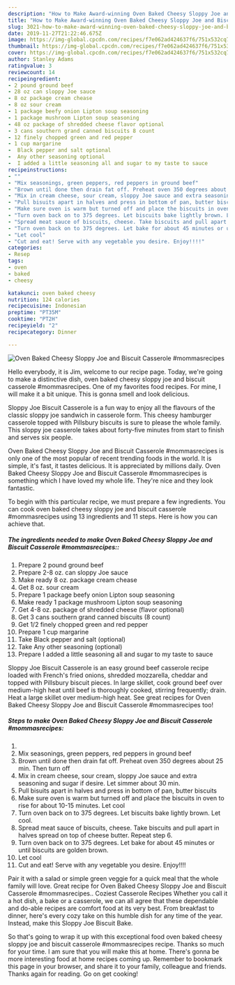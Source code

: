 ```yaml
---
description: "How to Make Award-winning Oven Baked Cheesy Sloppy Joe and Biscuit Casserole #mommasrecipes"
title: "How to Make Award-winning Oven Baked Cheesy Sloppy Joe and Biscuit Casserole #mommasrecipes"
slug: 3021-how-to-make-award-winning-oven-baked-cheesy-sloppy-joe-and-biscuit-casserole-mommasrecipes
date: 2019-11-27T21:22:46.675Z
image: https://img-global.cpcdn.com/recipes/f7e062ad424637f6/751x532cq70/oven-baked-cheesy-sloppy-joe-and-biscuit-casserole-mommasrecipes-recipe-main-photo.jpg
thumbnail: https://img-global.cpcdn.com/recipes/f7e062ad424637f6/751x532cq70/oven-baked-cheesy-sloppy-joe-and-biscuit-casserole-mommasrecipes-recipe-main-photo.jpg
cover: https://img-global.cpcdn.com/recipes/f7e062ad424637f6/751x532cq70/oven-baked-cheesy-sloppy-joe-and-biscuit-casserole-mommasrecipes-recipe-main-photo.jpg
author: Stanley Adams
ratingvalue: 3
reviewcount: 14
recipeingredient:
- 2 pound ground beef
- 28 oz can sloppy Joe sauce
- 8 oz package cream chease
- 8 oz sour cream
- 1 package beefy onion Lipton soup seasoning
- 1 package mushroom Lipton soup seasoning
- 48 oz package of shredded cheese flavor optional
- 3 cans southern grand canned biscuits 8 count
- 12 finely chopped green and red pepper
- 1 cup margarine
-  Black pepper and salt optional
-  Any other seasoning optional
-  I added a little seasoning all and sugar to my taste to sauce
recipeinstructions:
- ""
- "Mix seasonings, green peppers, red peppers in ground beef"
- "Brown until done then drain fat off. Preheat oven 350 degrees about 25 min. Then turn off"
- "Mix in cream cheese, sour cream, sloppy Joe sauce and extra seasoning and sugar if desire. Let simmer about 30 min."
- "Pull bisuits apart in halves and press in bottom of pan, butter biscuits"
- "Make sure oven is warm but turned off and place the biscuits in oven to rise for about 10-15 minutes. Let cool"
- "Turn oven back on to 375 degrees. Let biscuits bake lightly brown. Let cool."
- "Spread meat sauce of biscuits, cheese. Take biscuits and pull apart in halves spread on top of cheese butter. Repeat step 6."
- "Turn oven back on to 375 degrees. Let bake for about 45 minutes or until biscuits are golden brown."
- "Let cool"
- "Cut and eat! Serve with any vegetable you desire. Enjoy!!!!"
categories:
- Resep
tags:
- oven
- baked
- cheesy

katakunci: oven baked cheesy
nutrition: 124 calories
recipecuisine: Indonesian
preptime: "PT35M"
cooktime: "PT2H"
recipeyield: "2"
recipecategory: Dinner

---
```



![Oven Baked Cheesy Sloppy Joe and Biscuit Casserole #mommasrecipes](https://img-global.cpcdn.com/recipes/f7e062ad424637f6/751x532cq70/oven-baked-cheesy-sloppy-joe-and-biscuit-casserole-mommasrecipes-recipe-main-photo.jpg)

Hello everybody, it is Jim, welcome to our recipe page. Today, we're going to make a distinctive dish, oven baked cheesy sloppy joe and biscuit casserole #mommasrecipes. One of my favorites food recipes. For mine, I will make it a bit unique. This is gonna smell and look delicious.

Sloppy Joe Biscuit Casserole is a fun way to enjoy all the flavours of the classic sloppy joe sandwich in casserole form. This cheesy hamburger casserole topped with Pillsbury biscuits is sure to please the whole family. This sloppy joe casserole takes about forty-five minutes from start to finish and serves six people.

Oven Baked Cheesy Sloppy Joe and Biscuit Casserole #mommasrecipes is only one of the most popular of recent trending foods in the world. It is simple, it's fast, it tastes delicious. It is appreciated by millions daily. Oven Baked Cheesy Sloppy Joe and Biscuit Casserole #mommasrecipes is something which I have loved my whole life. They're nice and they look fantastic.


To begin with this particular recipe, we must prepare a few ingredients. You can cook oven baked cheesy sloppy joe and biscuit casserole #mommasrecipes using 13 ingredients and 11 steps. Here is how you can achieve that.

##### The ingredients needed to make Oven Baked Cheesy Sloppy Joe and Biscuit Casserole #mommasrecipes::

1. Prepare 2 pound ground beef
1. Prepare 2-8 oz. can sloppy Joe sauce
1. Make ready 8 oz. package cream chease
1. Get 8 oz. sour cream
1. Prepare 1 package beefy onion Lipton soup seasoning
1. Make ready 1 package mushroom Lipton soup seasoning
1. Get 4-8 oz. package of shredded cheese (flavor optional)
1. Get 3 cans southern grand canned biscuits (8 count)
1. Get 1/2 finely chopped green and red pepper
1. Prepare 1 cup margarine
1. Take  Black pepper and salt (optional)
1. Take  Any other seasoning (optional)
1. Prepare  I added a little seasoning all and sugar to my taste to sauce


Sloppy Joe Biscuit Casserole is an easy ground beef casserole recipe loaded with French&#39;s fried onions, shredded mozzarella, cheddar and topped with Pillsbury biscuit pieces. In large skillet, cook ground beef over medium-high heat until beef is thoroughly cooked, stirring frequently; drain. Heat a large skillet over medium-high heat. See great recipes for Oven Baked Cheesy Sloppy Joe and Biscuit Casserole #mommasrecipes too! 

##### Steps to make Oven Baked Cheesy Sloppy Joe and Biscuit Casserole #mommasrecipes:

1. 
1. Mix seasonings, green peppers, red peppers in ground beef
1. Brown until done then drain fat off. Preheat oven 350 degrees about 25 min. Then turn off
1. Mix in cream cheese, sour cream, sloppy Joe sauce and extra seasoning and sugar if desire. Let simmer about 30 min.
1. Pull bisuits apart in halves and press in bottom of pan, butter biscuits
1. Make sure oven is warm but turned off and place the biscuits in oven to rise for about 10-15 minutes. Let cool
1. Turn oven back on to 375 degrees. Let biscuits bake lightly brown. Let cool.
1. Spread meat sauce of biscuits, cheese. Take biscuits and pull apart in halves spread on top of cheese butter. Repeat step 6.
1. Turn oven back on to 375 degrees. Let bake for about 45 minutes or until biscuits are golden brown.
1. Let cool
1. Cut and eat! Serve with any vegetable you desire. Enjoy!!!!


Pair it with a salad or simple green veggie for a quick meal that the whole family will love. Great recipe for Oven Baked Cheesy Sloppy Joe and Biscuit Casserole #mommasrecipes.. Coziest Casserole Recipes Whether you call it a hot dish, a bake or a casserole, we can all agree that these dependable and do-able recipes are comfort food at its very best. From breakfast to dinner, here&#39;s every cozy take on this humble dish for any time of the year. Instead, make this Sloppy Joe Biscuit Bake. 

So that's going to wrap it up with this exceptional food oven baked cheesy sloppy joe and biscuit casserole #mommasrecipes recipe. Thanks so much for your time. I am sure that you will make this at home. There's gonna be more interesting food at home recipes coming up. Remember to bookmark this page in your browser, and share it to your family, colleague and friends. Thanks again for reading. Go on get cooking!
